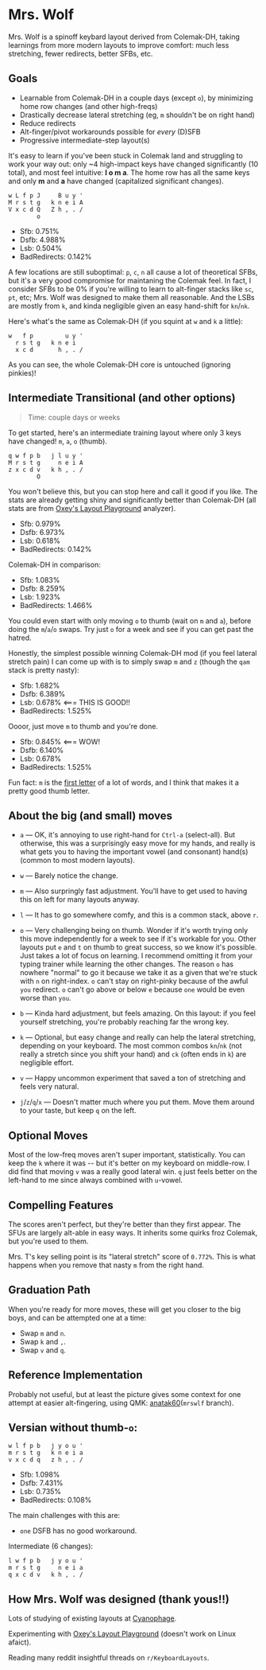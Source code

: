 # Mrs. Wolf

Mrs. Wolf is a spinoff keybard layout derived from Colemak-DH, taking
learnings from more modern layouts to improve comfort: much less stretching,
fewer redirects, better SFBs, etc.

## Goals

- Learnable from Colemak-DH in a couple days (except `o`), by minimizing home
  row changes (and other high-freqs)
- Drastically decrease lateral stretching (eg, `m` shouldn't be on right hand)
- Reduce redirects
- Alt-finger/pivot workarounds possible for _every_ (D)SFB
- Progressive intermediate-step layout(s)

It's easy to learn if you've been stuck in Colemak land and struggling to work
your way out: only ~4 high-impact keys have changed significantly (10 total),
and most feel intuitive: **l o m a**. The home row has all the same keys and
only **m** and **a** have changed (capitalized significant changes).

```
w L f p J     B u y '
M r s t g   k n e i A
V x c d Q   Z h , . /
        o
```

- Sfb:  0.751%
- Dsfb: 4.988%
- Lsb:  0.504%
- BadRedirects: 0.142%

A few locations are still suboptimal: `p`, `c`, `n` all cause a lot of
theoretical SFBs, but it's a very good compromise for maintaning the Colemak
feel. In fact, I consider SFBs to be 0% if you're willing to learn to
alt-finger stacks like `sc`, `pt`, etc; Mrs. Wolf was designed to make them
all reasonable. And the LSBs are mostly from `k`, and
kinda negligible given an easy hand-shift for `kn`/`nk`.

Here's what's the same as Colemak-DH (if you squint at `w` and `k` a little):

```
w   f p         u y '
  r s t g   k n e i
  x c d       h , . /
```

As you can see, the whole Colemak-DH core is untouched (ignoring pinkies)!

## Intermediate Transitional (and other options)

> Time: couple days or weeks

To get started, here's an intermediate training layout where only 3 keys have
changed! `m`, `a`, `o` (thumb).

```
q w f p b   j l u y '
M r s t g     n e i A
z x c d v   k h , . /
        O
```

You won't believe this, but you can stop here and call it good if you like.
The stats are already getting shiny and significantly better than Colemak-DH
(all stats are from [Oxey's Layout Playground][3] analyzer).

- Sfb:  0.979%
- Dsfb: 6.973%
- Lsb:  0.618%
- BadRedirects: 0.142%

Colemak-DH in comparison:

- Sfb:  1.083%
- Dsfb: 8.259%
- Lsb:  1.923%
- BadRedirects: 1.466%

You could even start with only moving `o` to thumb (wait on `m` and `a`),
before doing the `m`/`a`/`o` swaps. Try just `o` for a week and see if you can
get past the hatred.

Honestly, the simplest possible winning Colemak-DH mod (if you feel lateral
stretch pain) I can come up with is to simply swap `m` and `z` (though the
`qam` stack is pretty nasty):

- Sfb:  1.682%
- Dsfb: 6.389%
- Lsb:  0.678% <=== THIS IS GOOD!!
- BadRedirects: 1.525%

Oooor, just move `m` to thumb and you're done.

- Sfb:  0.845% <=== WOW!
- Dsfb: 6.140%
- Lsb:  0.678%
- BadRedirects: 1.525%

Fun fact: `m` is the [first letter][2] of a lot of words, and I think that
makes it a pretty good thumb letter.

## About the big (and small) moves

- `a` — OK, it's annoying to use right-hand for `Ctrl-a` (select-all). But
  otherwise, this was a surprisingly easy move for my hands, and really is
  what gets you to having the important vowel (and consonant) hand(s) (common
  to most modern layouts).

- `w` — Barely notice the change.

- `m` — Also surpringly fast adjustment. You'll have to get used to having
  this on left for many layouts anyway.

- `l` — It has to go somewhere comfy, and this is a common stack, above `r`.

- `o` — Very challenging being on thumb. Wonder if it's worth trying only this
  move independently for a week to see if it's workable for you. Other layouts
  put `e` and `t` on thumb to great success, so we know it's possible. Just
  takes a lot of focus on learning. I recommend omitting it from your typing
  trainer while learning the other changes. The reason `o` has nowhere
  "normal" to go it because we take it as a given that we're stuck with `n` on
  right-index. `o` can't stay on right-pinky because of the awful `you`
  redirect. `o` can't go above or below `e` because `one` would be even worse
  than `you`.

- `b` — Kinda hard adjustment, but feels amazing. On this layout: if you feel
  yourself stretching, you're probably reaching far the wrong key.

- `k` — Optional, but easy change and really can help the lateral stretching,
  depending on your keyboard. The most common combos `kn`/`nk` (not really a
  stretch since you shift your hand) and `ck` (often ends in `k`) are
  negligible effort.

- `v` — Happy uncommon experiment that saved a ton of stretching and feels
  very natural.

- `j`/`z`/`q`/`x` — Doesn't matter much where you put them. Move them around
  to your taste, but keep `q` on the left.

## Optional Moves

Most of the low-freq moves aren't super important, statistically. You can keep
the `k` where it was -- but it's better on my keyboard on middle-row. I did find
that moving `v` was a really good lateral win. `q` just feels better on the left-hand
to me since always combined with `u`-vowel.

## Compelling Features

The scores aren't perfect, but they're better than they first appear. The SFUs
are largely alt-able in easy ways. It inherits some quirks froz Colemak, but
you're used to them.

Mrs. T's key selling point is its "lateral stretch" score of `0.772%`. This is
what happens when you remove that nasty `m` from the right hand.

## Graduation Path

When you're ready for more moves, these will get you closer to the big boys,
and can be attempted one at a time:

- Swap `m` and `n`.
- Swap `k` and `,`.
- Swap `v` and `q`.

## Reference Implementation

Probably not useful, but at least the picture gives some context for one
attempt at easier alt-fingering, using QMK:
[anatak60][4](`mrswlf` branch).

## Versian without thumb-`o`:

```
w l f p b   j y o u '
m r s t g   k n e i a
v x c d q   z h , . /
```

- Sfb:  1.098%
- Dsfb: 7.431%
- Lsb:  0.735%
- BadRedirects: 0.108%

The main challenges with this are:

- `one` DSFB has no good workaround.

Intermediate (6 changes):

```
l w f p b   j y o u '
m r s t g     n e i a
q x c d v   k h , . /
```

## How Mrs. Wolf was designed (thank yous!!)

Lots of studying of existing layouts at [Cyanophage][1].

Experimenting with [Oxey's Layout Playground][3] (doesn't work on Linux
afaict).

Reading many reddit insightful threads on `r/KeyboardLayouts`.

[1]: https://cyanophage.github.io/
[2]: https://www.worldwidewords.org/qa/qa-ini1.htm
[3]: https://oxey.dev/playground/index.html
[4]: https://github.com/MicahElliott/anatak60
